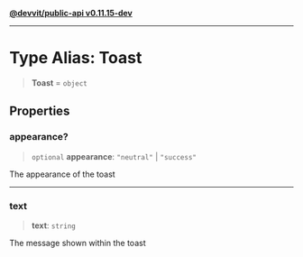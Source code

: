 [**@devvit/public-api v0.11.15-dev**](../README.md)

---

# Type Alias: Toast

> **Toast** = `object`

## Properties

<a id="appearance"></a>

### appearance?

> `optional` **appearance**: `"neutral"` \| `"success"`

The appearance of the toast

---

<a id="text"></a>

### text

> **text**: `string`

The message shown within the toast
